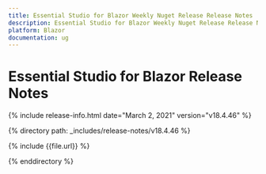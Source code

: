 ```yaml
---
title: Essential Studio for Blazor Weekly Nuget Release Release Notes  
description: Essential Studio for Blazor Weekly Nuget Release Release Notes  
platform: Blazor
documentation: ug
---
```


# Essential Studio for Blazor  Release Notes  

{% include release-info.html date="March 2, 2021"  version="v18.4.46" %} 

{% directory path: _includes/release-notes/v18.4.46 %}

{% include {{file.url}} %}

{% enddirectory %}











